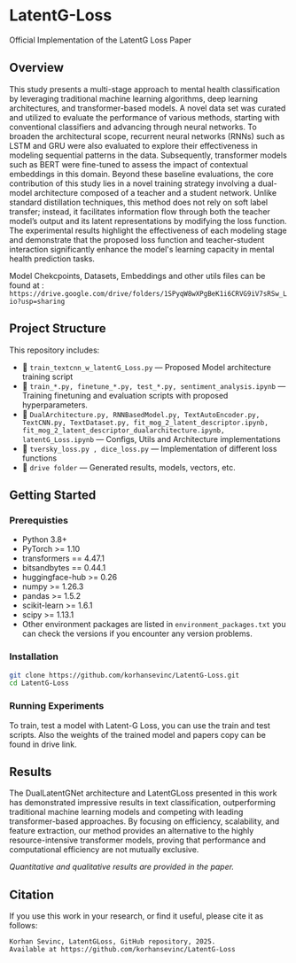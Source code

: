 # LatentG-Loss
Official Implementation of the LatentG Loss Paper


## Overview
This study presents a multi-stage approach to mental health classification by leveraging traditional machine learning algorithms, deep learning architectures, and transformer-based models. A novel data set was curated and utilized to evaluate the performance of various methods, starting with conventional classifiers and advancing through neural networks. To broaden the architectural scope, recurrent neural networks (RNNs) such as LSTM and GRU were also evaluated to explore their effectiveness in modeling sequential patterns in the data. Subsequently, transformer models such as BERT were fine-tuned to assess the impact of contextual embeddings in this domain. Beyond these baseline evaluations, the core contribution of this study lies in a novel training strategy involving a dual-model architecture composed of a teacher and a student network. Unlike standard distillation techniques, this method does not rely on soft label transfer; instead, it facilitates information flow through both the teacher model’s output and its latent representations by modifying the loss function. The experimental results highlight the effectiveness of each modeling stage and demonstrate that the proposed loss function and teacher-student interaction significantly enhance the model's learning capacity in mental health prediction tasks.

Model Chekcpoints, Datasets, Embeddings and other utils files can be found at : `https://drive.google.com/drive/folders/1SPyqW8wXPgBeK1i6CRVG9iV7sRSw_Lio?usp=sharing`

## Project Structure

This repository includes:

- 📜 `train_textcnn_w_latentG_Loss.py` — Proposed Model architecture training script
- 📜 `train_*.py, finetune_*.py, test_*.py, sentiment_analysis.ipynb` — Training finetuning and evaluation scripts with proposed hyperparameters. 
- 📜 `DualArchitecture.py, RNNBasedModel.py, TextAutoEncoder.py, TextCNN.py, TextDataset.py, fit_mog_2_latent_descriptor.ipynb, fit_mog_2_latent_descriptor_dualarchitecture.ipynb, latentG_Loss.ipynb` — Configs, Utils and Architecture implementations 
- 📜 `tversky_loss.py , dice_loss.py` — Implementation of different loss functions  
- 📁 `drive folder` — Generated results, models, vectors, etc.

##  Getting Started

### Prerequisties

- Python 3.8+
- PyTorch >= 1.10
- transformers == 4.47.1
- bitsandbytes == 0.44.1
- huggingface-hub >= 0.26
- numpy >= 1.26.3
- pandas >= 1.5.2
- scikit-learn >= 1.6.1
- scipy >= 1.13.1
- Other environment packages are listed in `environment_packages.txt` you can check the versions if you encounter any version problems.


### Installation
```bash
git clone https://github.com/korhansevinc/LatentG-Loss.git
cd LatentG-Loss
```

### Running Experiments

To train, test a model with Latent-G Loss, you can use the train and test scripts.
Also the weights of the trained model and papers copy can be found in drive link.

## Results

The DualLatentGNet architecture and LatentGLoss presented in this work has demonstrated impressive results in text classification, outperforming traditional machine learning models and competing with leading transformer-based approaches. By focusing on efficiency, scalability, and feature extraction, our method provides an alternative to the highly resource-intensive transformer models, proving that performance and computational efficiency are not mutually exclusive.

*Quantitative and qualitative results are provided in the paper.*

## Citation

If you use this work in your research, or find it useful, please cite it as follows:

```
Korhan Sevinc, LatentGLoss, GitHub repository, 2025.
Available at https://github.com/korhansevinc/LatentG-Loss
```